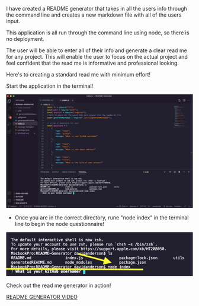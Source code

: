 I have created a README generator that takes in all the users info through the command line and creates a new markdown file with all of the users input.

This application is all run through the command line using node, so there is no deployment.

The user will be able to enter all of their info and generate a clear read me for any project. This will enable the user to focus on the actual project and feel confident that the read me is informative and professional looking.

Here's to creating a standard read me with minimum effort!

Start the application in the terminal!

 ![Screenshot of application](assets/far.png "Running the application in the terminal")

- Once you are in the correct directory, rune "node index" in the terminal line to begin the node questionnaire! 

![Second screenshot of application](assets/closer.png "Running the application in the terminal")

Check out the read me generator in action!

[README GENERATOR VIDEO](https://drive.google.com/file/d/1UyQczvobegbu1TvwTveFDikWrecgdPYo/view?usp=sharing)

